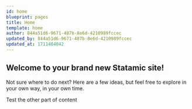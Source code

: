 ```yaml
---
id: home
blueprint: pages
title: Home
template: home
author: 844a51d6-9671-487b-8e6d-4210989fccec
updated_by: 844a51d6-9671-487b-8e6d-4210989fccec
updated_at: 1711484042
---
```

## Welcome to your brand new Statamic site!

Not sure where to do next? Here are a few ideas, but feel free to explore in your own way, in your own time.

Test the other part of content